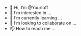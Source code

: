 - 👋 Hi, I’m @Yourloff
- 👀 I’m interested in ...
- 🌱 I’m currently learning ...
- 💞️ I’m looking to collaborate on ...
- 📫 How to reach me ...

<!---
Yourloff/Yourloff is a ✨ special ✨ repository because its `README.md` (this file) appears on your GitHub profile.
You can click the Preview link to take a look at your changes.
--->
